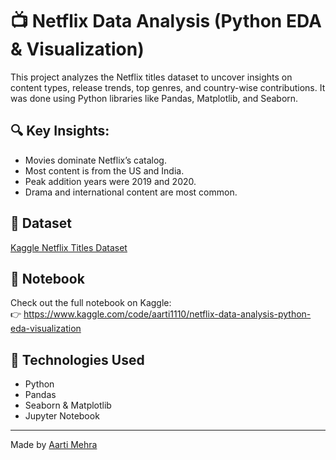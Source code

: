 # 📺 Netflix Data Analysis (Python EDA & Visualization)

This project analyzes the Netflix titles dataset to uncover insights on content types, release trends, top genres, and country-wise contributions. It was done using Python libraries like Pandas, Matplotlib, and Seaborn.

## 🔍 Key Insights:
- Movies dominate Netflix’s catalog.
- Most content is from the US and India.
- Peak addition years were 2019 and 2020.
- Drama and international content are most common.

## 📁 Dataset
[Kaggle Netflix Titles Dataset](https://www.kaggle.com/datasets/shivamb/netflix-shows)

## 📓 Notebook
Check out the full notebook on Kaggle:  
👉 https://www.kaggle.com/code/aarti1110/netflix-data-analysis-python-eda-visualization

## 🔧 Technologies Used
- Python
- Pandas
- Seaborn & Matplotlib
- Jupyter Notebook

---

Made by [Aarti Mehra](https://www.linkedin.com/in/aarti-mehra-988089290/)

